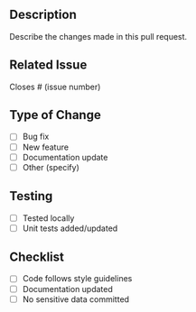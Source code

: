 ## Description
Describe the changes made in this pull request.

## Related Issue
Closes # (issue number)

## Type of Change
- [ ] Bug fix
- [ ] New feature
- [ ] Documentation update
- [ ] Other (specify)

## Testing
- [ ] Tested locally
- [ ] Unit tests added/updated

## Checklist
- [ ] Code follows style guidelines
- [ ] Documentation updated
- [ ] No sensitive data committed
